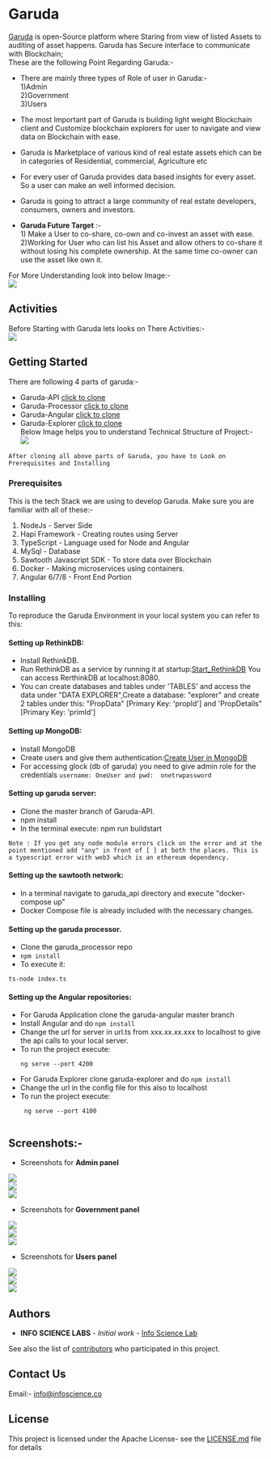 # Garuda
[Garuda](http://165.22.54.104:4200/) is open-Source platform where Staring from view of listed Assets to auditing of asset happens. Garuda has Secure interface to communicate with Blockchain;  
These are the following Point Regarding Garuda:-
* There are mainly three types of Role of user in Garuda:-  
       1)Admin   
       2)Government  
       3)Users   
         
*  The most Important part of Garuda is building light weight Blockchain client and Customize blockchain explorers for user to navigate and view data on Blockchain with ease.
  
* Garuda is Marketplace of various kind of real estate assets ehich can be in categories of Residential, commercial, Agriculture etc  

* For every user of Garuda provides data based insights for every asset. So a user can make an
well informed decision.

* Garuda is going to attract a large community of real estate developers, consumers, owners
and investors.

* **Garuda Future Target** :-  
       1) Make a User to co-share, co-own and co-invest an asset with ease.  
       2)Working for User who can list his Asset and allow others to co-share it without losing his complete ownership. At the same time co-owner can use the asset like own it.  
       
         
For More Understanding look into below Image:-  
![](image/oie_hbAAt7X9NyYj.png)
       
## Activities
 Before Starting with Garuda lets looks on There Activities:-  
 ![](image/oie_nCWN2mN2FQUR.png)
       
## Getting Started

There are following 4 parts of garuda:-
* Garuda-API [click to clone](https://github.com/Infosciencelabsdev/Garuda-API)
* Garuda-Processor [click to clone](https://github.com/Infosciencelabsdev/Garuda-Processor)
* Garuda-Angular [click to clone](https://github.com/Infosciencelabsdev/Garuda-Angular)
* Garuda-Explorer [click to clone](https://github.com/Infosciencelabsdev/Garuda-Explorer)  
Below Image helps you to understand Technical Structure of Project:-  
![](image/applicationarchitecturediagram.png)
```
After cloning all above parts of Garuda, you have to Look on Prerequisites and Installing
```
### Prerequisites

This is the tech Stack we are using to develop Garuda. Make sure you are familiar with all of these:-
1. NodeJs - Server Side
2. Hapi Framework - Creating routes using Server
3. TypeScript - Language used for Node and Angular
4. MySql - Database
5. Sawtooth Javascript SDK - To store data over Blockchain
6. Docker - Making microservices using containers.
7. Angular 6/7/8 - Front End Portion



### Installing

To reproduce the Garuda Environment in your local system you can refer to this:

#### Setting up RethinkDB:
* Install RethinkDB. 
* Run RethinkDB as a service by running it at startup:[Start_RethinkDB](https://rethinkdb.com/docs/start-on-startup/)
 You can access RerthinkDB at localhost:8080.
* You can create databases and tables under 'TABLES' and access the data under "DATA EXPLORER",Create a database: "explorer" and create 2 tables under this: "PropData" [Primary Key: 'propId'] and 'PropDetails" [Primary Key: 'primId']

#### Setting up MongoDB:
* Install MongoDB
* Create users and give them authentication:[Create User in MongoDB](https://docs.mongodb.com/manual/reference/method/db.createUser/)
* For accessing glock (db of garuda) you need to give admin role for the credentials 
  ```username: OneUser and pwd:  onetrwpassword ```
#### Setting up garuda server:
* Clone the master branch of Garuda-API.
* npm install
* In the terminal execute: npm run buildstart

```
Note : If you get any node module errors click on the error and at the point mentioned add "any" in front of [ ] at both the places. This is a typescript error with web3 which is an ethereum dependency.
```
#### Setting up the sawtooth network:
* In a terminal navigate to garuda_api directory and execute "docker-compose up" 
* Docker Compose file is already included with the necessary changes.
#### Setting up the garuda processor.
* Clone the garuda_processor repo
* ``` npm install ```
* To execute it: 
```
ts-node index.ts

```
#### Setting up the Angular repositories:
* For Garuda Application clone the garuda-angular master branch
* Install Angular and do ``` npm install ```
* Change the url for server in url.ts from xxx.xx.xx.xxx to localhost to give the api calls to your local server.
* To run the project execute:
    ``` 
    ng serve --port 4200
    
    ````
* For Garuda Explorer clone garuda-explorer and do ``` npm install ```
* Change the url in the config file for this also to localhost
* To run the project execute:
    ```
     ng serve --port 4100 
     
    ```
## Screenshots:-
 
 * Screenshots for **Admin panel**  
 
 ![](image/Screenshot1.png)  
 ![](image/Screenshot2.png)                        
 ![](image/Screenshot3.png) 
 
 * Screenshots for **Government panel**  
 
 ![](image/Screen4.png)  
 ![](image/screen5.png)                        
 ![](image/screen6.png) 
 
 * Screenshots for **Users panel**  
 
 ![](image/screen9.png)  
 ![](image/screen8.png)                        
 ![](image/screen7.png) 
 

## Authors

* **INFO SCIENCE LABS** - *Initial work* - [Info Science Lab](https://github.com/Infosciencelabs)

See also the list of [contributors](https://github.com/Infosciencelabsdev/Garuda/graphs/contributors) who participated in this project.
## Contact Us
  Email:- info@infoscience.co
## License
This project is licensed under the Apache License- see the [LICENSE.md](LICENSE.md) file for details

